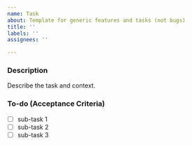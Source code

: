 ```yaml
---
name: Task
about: Template for generic features and tasks (not bugs)
title: ''
labels: ''
assignees: ''

---
```


### Description
Describe the task and context.

### To-do (Acceptance Criteria)
- [ ] sub-task 1
- [ ] sub-task 2
- [ ] sub-task 3
